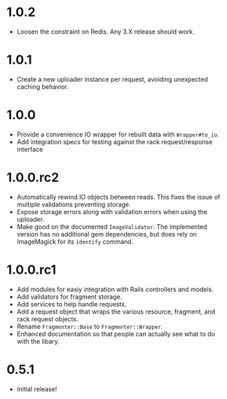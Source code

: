 # 1.0.2

* Loosen the constraint on Redis. Any 3.X release should work.

# 1.0.1

* Create a new uploader instance per request, avoiding unexpected caching
  behavior.

# 1.0.0

* Provide a convenience IO wrapper for rebuilt data with `Wrapper#to_io`.
* Add integration specs for testing against the rack request/response interface

# 1.0.0.rc2

* Automatically rewind IO objects between reads. This fixes the issue of
  multiple validations preventing storage.
* Expose storage errors along with validation errors when using the uploader.
* Make good on the documented `ImageValidator`. The implemented version has no
  additional gem dependencies, but does rely on ImageMagick for its `identify`
  command.

# 1.0.0.rc1

* Add modules for easiy integration with Rails controllers and models.
* Add validators for fragment storage.
* Add services to help handle requests.
* Add a request object that wraps the various resource, fragment, and rack
  request objects.
* Rename `Fragmenter::Base` to `Fragmenter::Wrapper`.
* Enhanced documentation so that people can actually see what to do with the
  libary.

# 0.5.1

* Initial release!
